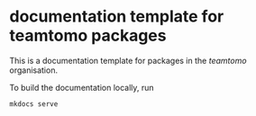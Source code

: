 # documentation template for teamtomo packages

This is a documentation template for packages in the *teamtomo* organisation.

To build the documentation locally, run

```sh
mkdocs serve
```

